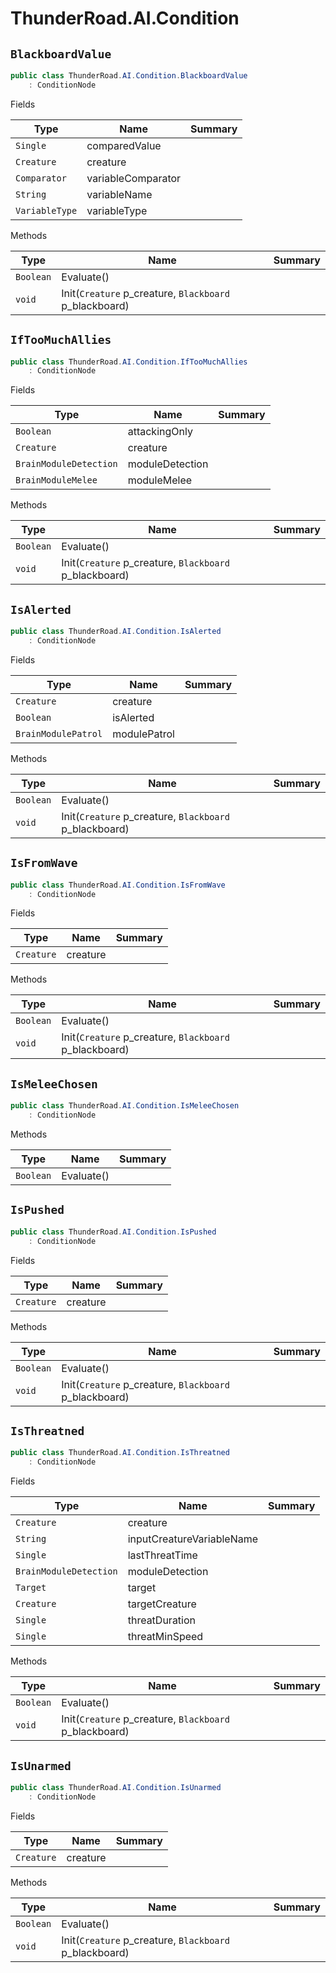 # ThunderRoad.AI.Condition

## `BlackboardValue`

```csharp
public class ThunderRoad.AI.Condition.BlackboardValue
    : ConditionNode

```

Fields

| Type | Name | Summary | 
| --- | --- | --- | 
| `Single` | comparedValue |  | 
| `Creature` | creature |  | 
| `Comparator` | variableComparator |  | 
| `String` | variableName |  | 
| `VariableType` | variableType |  | 


Methods

| Type | Name | Summary | 
| --- | --- | --- | 
| `Boolean` | Evaluate() |  | 
| `void` | Init(`Creature` p_creature, `Blackboard` p_blackboard) |  | 


## `IfTooMuchAllies`

```csharp
public class ThunderRoad.AI.Condition.IfTooMuchAllies
    : ConditionNode

```

Fields

| Type | Name | Summary | 
| --- | --- | --- | 
| `Boolean` | attackingOnly |  | 
| `Creature` | creature |  | 
| `BrainModuleDetection` | moduleDetection |  | 
| `BrainModuleMelee` | moduleMelee |  | 


Methods

| Type | Name | Summary | 
| --- | --- | --- | 
| `Boolean` | Evaluate() |  | 
| `void` | Init(`Creature` p_creature, `Blackboard` p_blackboard) |  | 


## `IsAlerted`

```csharp
public class ThunderRoad.AI.Condition.IsAlerted
    : ConditionNode

```

Fields

| Type | Name | Summary | 
| --- | --- | --- | 
| `Creature` | creature |  | 
| `Boolean` | isAlerted |  | 
| `BrainModulePatrol` | modulePatrol |  | 


Methods

| Type | Name | Summary | 
| --- | --- | --- | 
| `Boolean` | Evaluate() |  | 
| `void` | Init(`Creature` p_creature, `Blackboard` p_blackboard) |  | 


## `IsFromWave`

```csharp
public class ThunderRoad.AI.Condition.IsFromWave
    : ConditionNode

```

Fields

| Type | Name | Summary | 
| --- | --- | --- | 
| `Creature` | creature |  | 


Methods

| Type | Name | Summary | 
| --- | --- | --- | 
| `Boolean` | Evaluate() |  | 
| `void` | Init(`Creature` p_creature, `Blackboard` p_blackboard) |  | 


## `IsMeleeChosen`

```csharp
public class ThunderRoad.AI.Condition.IsMeleeChosen
    : ConditionNode

```

Methods

| Type | Name | Summary | 
| --- | --- | --- | 
| `Boolean` | Evaluate() |  | 


## `IsPushed`

```csharp
public class ThunderRoad.AI.Condition.IsPushed
    : ConditionNode

```

Fields

| Type | Name | Summary | 
| --- | --- | --- | 
| `Creature` | creature |  | 


Methods

| Type | Name | Summary | 
| --- | --- | --- | 
| `Boolean` | Evaluate() |  | 
| `void` | Init(`Creature` p_creature, `Blackboard` p_blackboard) |  | 


## `IsThreatned`

```csharp
public class ThunderRoad.AI.Condition.IsThreatned
    : ConditionNode

```

Fields

| Type | Name | Summary | 
| --- | --- | --- | 
| `Creature` | creature |  | 
| `String` | inputCreatureVariableName |  | 
| `Single` | lastThreatTime |  | 
| `BrainModuleDetection` | moduleDetection |  | 
| `Target` | target |  | 
| `Creature` | targetCreature |  | 
| `Single` | threatDuration |  | 
| `Single` | threatMinSpeed |  | 


Methods

| Type | Name | Summary | 
| --- | --- | --- | 
| `Boolean` | Evaluate() |  | 
| `void` | Init(`Creature` p_creature, `Blackboard` p_blackboard) |  | 


## `IsUnarmed`

```csharp
public class ThunderRoad.AI.Condition.IsUnarmed
    : ConditionNode

```

Fields

| Type | Name | Summary | 
| --- | --- | --- | 
| `Creature` | creature |  | 


Methods

| Type | Name | Summary | 
| --- | --- | --- | 
| `Boolean` | Evaluate() |  | 
| `void` | Init(`Creature` p_creature, `Blackboard` p_blackboard) |  | 


